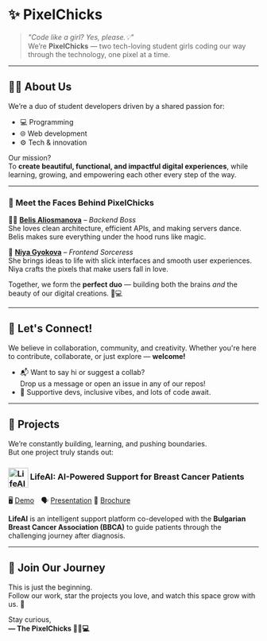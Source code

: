 # ✨ PixelChicks

> _"Code like a girl? Yes, please.💡"_  
> We’re **PixelChicks** — two tech-loving student girls coding our way through the technology, one pixel at a time.

---

## 👩‍💻 About Us

We’re a duo of student developers driven by a shared passion for:
- 💻 Programming  
- 🌐 Web development  
- ⚙️ Tech & innovation  

Our mission?  
To **create beautiful, functional, and impactful digital experiences**, while learning, growing, and empowering each other every step of the way.

---

### 🌟 Meet the Faces Behind PixelChicks

👩‍💻 [**Belis Aliosmanova**](https://github.com/BelisAliosmanova) – *Backend Boss*  
She loves clean architecture, efficient APIs, and making servers dance. Belis makes sure everything under the hood runs like magic.

🎨 [**Niya Gyokova**](https://github.com/niya-gyokova) – *Frontend Sorceress*  
She brings ideas to life with slick interfaces and smooth user experiences. Niya crafts the pixels that make users fall in love.

Together, we form the **perfect duo** — building both the brains *and* the beauty of our digital creations. 💖💻

---

## 💬 Let's Connect!

We believe in collaboration, community, and creativity. Whether you're here to contribute, collaborate, or just explore — **welcome!**

- 📬 Want to say hi or suggest a collab?  
  Drop us a message or open an issue in any of our repos!
- 🌈 Supportive devs, inclusive vibes, and lots of code await.

---

## 🚧 Projects

We’re constantly building, learning, and pushing boundaries.  
But one project truly stands out:

### <img src="https://lifeai.up.railway.app/img/rose-lady.png" alt="LifeAI Logo" width="40" style="vertical-align: middle;"/> LifeAI: AI-Powered Support for Breast Cancer Patients   
🖥️ [Demo](https://lifeai.up.railway.app/info) 🗣️ [Presentation](https://www.canva.com/design/DAGfdV51uIc/1TrZgGRO1gdiulivfzucrQ/edit?utm_content=DAGfdV51uIc&utm_campaign=designshare&utm_medium=link2&utm_source=sharebutton) 📌 [Brochure](https://new.express.adobe.com/publishedV2/urn:aaid:sc:EU:0b2d58e8-fabb-4655-a2f0-bb601d149208?promoid=Y69SGM5H&mv=other)

**LifeAI** is an intelligent support platform co-developed with the **Bulgarian Breast Cancer Association (BBCA)** to guide patients through the challenging journey after diagnosis.

---

## 🚀 Join Our Journey

This is just the beginning.  
Follow our work, star the projects you love, and watch this space grow with us. 🌱

Stay curious,  
**— The PixelChicks 👩‍💻💻**
